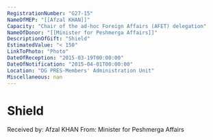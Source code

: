 ```yaml
---
RegistrationNumber: "G27-15"
NameOfMEP: "[[Afzal KHAN]]"
Capacity: "Chair of the ad-hoc Foreign Affairs (AFET) delegation"
NameOfDonor: "[[Minister for Peshmerga Affairs]]"
DescriptionOfGift: "Shield"
EstimatedValue: "< 150"
LinkToPhoto: "Photo"
DateOfReception: "2015-03-19T00:00:00"
DateOfNotification: "2015-04-01T00:00:00"
Location: "DG PRES-Members' Administration Unit"
Miscellaneous: nan
---
```


# Shield

Received by: Afzal KHAN
From: Minister for Peshmerga Affairs
